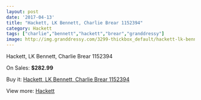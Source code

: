 ```yaml
---
layout: post
date: '2017-04-13'
title: "Hackett, LK Bennett, Charlie Brear 1152394"
category: Hackett
tags: ["charlie","bennett","hackett","brear","granddressy"]
image: http://img.granddressy.com/3299-thickbox_default/hackett-lk-bennett-charlie-brear-1152394.jpg
---
```

Hackett, LK Bennett, Charlie Brear 1152394

On Sales: **$282.99**
<a href="https://www.granddressy.com/en/hackett/2751-hackett-lk-bennett-charlie-brear-1152394.html"><amp-img layout="responsive" width="600" height="600" src="//img.granddressy.com/3299-thickbox_default/hackett-lk-bennett-charlie-brear-1152394.jpg" alt="Hackett, LK Bennett, Charlie Brear 1152394 0" /></a>

Buy it: [Hackett, LK Bennett, Charlie Brear 1152394](https://www.granddressy.com/en/hackett/2751-hackett-lk-bennett-charlie-brear-1152394.html "Hackett, LK Bennett, Charlie Brear 1152394")

View more: [Hackett](https://www.granddressy.com/en/138-hackett "Hackett")